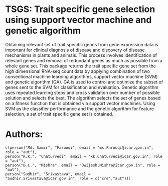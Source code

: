 # TSGS: Trait specific gene selection using support vector machine and genetic algorithm
Obtaining relevant set of trait specific genes from gene expression data is important for clinical diagnosis of disease and discovery of disease mechanisms in plants and animals. This process involves identification of relevant genes and removal of redundant genes as much as possible from a whole gene set. This package returns the trait specific gene set from the high dimensional RNA-seq count data by applying combination of two conventional machine learning algorithms, support vector machine (SVM) and genetic algorithm (GA). GA is used to control and optimize the subset of genes sent to the SVM for classification and evaluation. Genetic algorithm uses repeated learning steps and cross validation over number of possible solution and selects the best. The algorithm selects the set of genes based on a fitness function that is obtained via support vector machines. Using SVM as the classifier performance and the genetic algorithm for feature selection, a set of trait specific gene set is obtained.

# Authors:
    c(person("Md. Samir", "Farooqi", email = "ms.Farooqi@icar.gov.in", role = "aut"),
    person("K.K.", "Chaturvedi", email = "kk.Chaturvedi@icar.gov.in", role = "aut"),
    person("D.C.", "Mishra", email = "Dwijesh.Mishra@icar.gov.in", role = "aut"),
    person("Sudhir", "Srivastava", email = "Sudhir.Srivastava@icar.gov.in", role = c("cre","aut")))
